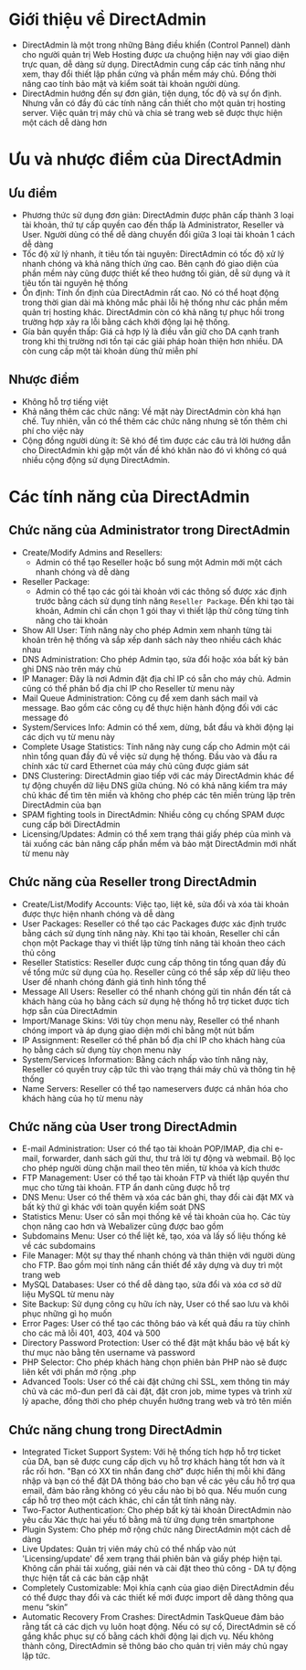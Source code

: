 # Giới thiệu về DirectAdmin
- DirectAdmin là một trong những Bảng điều khiển (Control Pannel) dành cho người quản trị Web Hosting được ưa chuộng hiện nay với giao diện trực quan, dễ dàng sử dụng. DirectAdmin cung cấp các tính năng như xem, thay đổi thiết lập phần cứng và phần mềm máy chủ. Đồng thời nâng cao tính bảo mật và kiểm soát tài khoản người dùng.
- DirectAdmin hướng đến sự đơn giản, tiện dụng, tốc độ và sự ổn định. Nhưng vẫn có đầy đủ các tính năng cần thiết cho một quản trị hosting server. Việc quản trị máy chủ và chia sẻ trang web sẽ được thực hiện một cách dễ dàng hơn
# Ưu và nhược điểm của DirectAdmin
## Ưu điểm 
- Phương thức sử dụng đơn giản: DirectAdmin được phân cấp thành 3 loại tài khoản, thứ tự cấp quyền cao đến thấp là Administrator, Reseller và User. Người dùng có thể dễ dàng chuyển đổi giữa 3 loại tài khoản 1 cách dễ dàng
- Tốc độ xử lý nhanh, ít tiêu tốn tài nguyên: DirectAdmin có tốc độ xử lý nhanh chóng và khả năng thích ứng cao. Bên cạnh đó giao diện của phần mềm này cũng được thiết kế theo hướng tối giản, dễ sử dụng và ít tiêu tốn tài nguyên hệ thống
- Ổn định: Tính ổn định của DirectAdmin rất cao. Nó có thể hoạt động trong thời gian dài mà không mắc phải lỗi hệ thống như các phần mềm quản trị hosting khác. DirectAdmin còn có khả năng tự phục hồi trong trường hợp xảy ra lỗi bằng cách khởi động lại hệ thống.
- Gía bản quyền thấp: Giá cả hợp lý là điều vẫn giữ cho DA cạnh tranh trong khi thị trường nơi tồn tại các giải pháp hoàn thiện hơn nhiều. DA còn cung cấp một tài khoản dùng thử miễn phí
## Nhược điểm
- Không hỗ trợ tiếng việt
- Khả năng thêm các chức năng: Về mặt này DirectAdmin còn khá hạn chế. Tuy nhiên, vẫn có thể thêm các chức năng nhưng sẽ tốn thêm chi phí cho việc này
- Cộng đồng người dùng ít: Sẽ khó để tìm được các câu trả lời hướng dẫn cho DirectAdmin khi gặp một vấn đề khó khăn nào đó vì không có quá nhiều cộng động sử dụng DirectAdmin.
# Các tính năng của DirectAdmin
## Chức năng của Administrator trong DirectAdmin
- Create/Modify Admins and Resellers:
	+ Admin có thể tạo Reseller hoặc bổ sung một Admin mới một cách nhanh chóng và dễ dàng
- Reseller Package:
	+ Admin có thể tạo các gói tài khoản với các thông số được xác định trước bằng cách sử dụng tính năng `Reseller Package`. Đến khi tạo tài khoản, Admin chỉ cần chọn 1 gói thay vì thiết lập thử công từng tính năng cho tài khoản
- Show All User: Tính năng này cho phép Admin xem nhanh từng tài khoản trên hệ thống và sắp xếp danh sách này theo nhiều cách khác nhau
- DNS Administration: Cho phép Admin tạo, sửa đổi hoặc xóa bất kỳ bản ghi DNS nào trên máy chủ
- IP Manager: Đây là nơi Admin đặt địa chỉ IP có sẵn cho máy chủ. Admin cũng có thể phân bổ địa chỉ IP cho Reseller từ menu này
- Mail Queue Administration: Công cụ để xem danh sách mail và message. Bao gồm các công cụ để thực hiện hành động đối với các message đó
- System/Services Info: Admin có thể xem, dừng, bắt đầu và khởi động lại các dịch vụ từ menu này
- Complete Usage Statistics: Tính năng này cung cấp cho Admin  một cái nhìn tổng quan đầy đủ về việc sử dụng hệ thống. Đầu vào và đầu ra chính xác từ card Ethernet của máy chủ cũng được giám sát
- DNS Clustering: DirectAdmin giao tiếp với các máy DirectAdmin khác để tự động chuyển dữ liệu DNS giữa chúng. Nó có khả năng kiểm tra máy chủ khác để tìm tên miền và không cho phép các tên miền trùng lặp trên DirectAdmin của bạn
- SPAM fighting tools in DirectAdmin: Nhiều công cụ chống SPAM được cung cấp bởi DirectAdmin
- Licensing/Updates: Admin có thể xem trạng thái giấy phép của mình và tải xuống các bản nâng cấp phần mềm và bảo mật DirectAdmin mới nhất từ menu này
## Chức năng của Reseller trong DirectAdmin
- Create/List/Modify Accounts: Việc tạo, liệt kê, sửa đổi và xóa tài khoản được thực hiện nhanh chóng và dễ dàng
- User Packages: Reseller có thể tạo các Packages được xác định trước bằng cách sử dụng tính năng này. Khi tạo tài khoản, Reseller chỉ cần chọn một Package thay vì thiết lập từng tính năng tài khoản theo cách thủ công
- Reseller Statistics: Reseller được cung cấp thông tin tổng quan đầy đủ về tổng mức sử dụng của họ. Reseller cũng có thể sắp xếp dữ liệu theo User để nhanh chóng đánh giá tình hình tổng thể
- Message All Users: Reseller có thể nhanh chóng gửi tin nhắn đến tất cả khách hàng của họ bằng cách sử dụng hệ thống hỗ trợ ticket được tích hợp sẵn của DirectAdmin
- Import/Manage Skins: Với tùy chọn menu này, Reseller có thể nhanh chóng import và áp dụng giao diện mới chỉ bằng một nút bấm
- IP Assignment: Reseller có thể phân bổ địa chỉ IP cho khách hàng của họ bằng cách sử dụng tùy chọn menu này
- System/Services Information: Bằng cách nhấp vào tính năng này, Reseller có quyền truy cập tức thì vào trạng thái máy chủ và thông tin hệ thống
- Name Servers: Reseller có thể tạo nameservers được cá nhân hóa cho khách hàng của họ từ menu này
## Chức năng của User trong DirectAdmin
- E-mail Administration: User có thể tạo tài khoản POP/IMAP, địa chỉ e-mail, forwarder, danh sách gửi thư, thư trả lời tự động và webmail. Bộ lọc cho phép người dùng chặn mail theo tên miền, từ khóa và kích thước
- FTP Management: User có thể tạo tài khoản FTP và thiết lập quyền thư mục cho từng tài khoản. FTP ẩn danh cũng được hỗ trợ
- DNS Menu: User có thể thêm và xóa các bản ghi, thay đổi cài đặt MX và bất kỳ thứ gì khác với toàn quyền kiểm soát DNS
- Statistics Menu: User có sẵn mọi thống kê về tài khoản của họ. Các tùy chọn nâng cao hơn và Webalizer cũng được bao gồm
- Subdomains Menu: User có thể liệt kê, tạo, xóa và lấy số liệu thống kê về các subdomains
- File Manager: Một sự thay thế nhanh chóng và thân thiện với người dùng cho FTP. Bao gồm mọi tính năng cần thiết để xây dựng và duy trì một trang web
- MySQL Databases: User có thể dễ dàng tạo, sửa đổi và xóa cơ sở dữ liệu MySQL từ menu này
- Site Backup: Sử dụng công cụ hữu ích này, User có thể sao lưu và khôi phục những gì họ muốn
- Error Pages: User có thể tạo các thông báo và kết quả đầu ra tùy chỉnh cho các mã lỗi 401, 403, 404 và 500
- Directory Password Protection: User có thể đặt mật khẩu bảo vệ bất kỳ thư mục nào bằng tên username và password
- PHP Selector: Cho phép khách hàng chọn phiên bản PHP nào sẽ được liên kết với phần mở rộng .php
- Advanced Tools: User có thể cài đặt chứng chỉ SSL, xem thông tin máy chủ và các mô-đun perl đã cài đặt, đặt cron job, mime types và trình xử lý apache, đồng thời cho phép chuyển hướng trang web và trỏ tên miền
## Chức năng chung trong DirectAdmin
- Integrated Ticket Support System: Với hệ thống tích hợp hỗ trợ ticket của DA, bạn sẽ được cung cấp dịch vụ hỗ trợ khách hàng tốt hơn và ít rắc rối hơn. "Bạn có XX tin nhắn đang chờ" được hiển thị mỗi khi đăng nhập và bạn có thể đặt DA thông báo cho bạn về các yêu cầu hỗ trợ qua email, đảm bảo rằng không có yêu cầu nào bị bỏ qua. Nếu muốn cung cấp hỗ trợ theo một cách khác, chỉ cần tắt tính năng này.
- Two-Factor Authentication: Cho phép bất kỳ tài khoản DirectAdmin nào yêu cầu Xác thực hai yếu tố bằng mã từ ứng dụng trên smartphone
- Plugin System: Cho phép mở rộng chức năng DirectAdmin một cách dễ dàng
- Live Updates: Quản trị viên máy chủ có thể nhấp vào nút 'Licensing/update' để xem trạng thái phiên bản và giấy phép hiện tại. Không cần phải tải xuống, giải nén và cài đặt theo thủ công - DA tự động thực hiện tất cả các bản cập nhật
- Completely Customizable: Mọi khía cạnh của giao diện DirectAdmin đều có thể được thay đổi và các thiết kế mới được import dễ dàng thông qua menu “skin”
- Automatic Recovery From Crashes: DirectAdmin TaskQueue đảm bảo rằng tất cả các dịch vụ luôn hoạt động. Nếu có sự cố, DirectAdmin sẽ cố gắng khắc phục sự cố bằng cách khởi động lại dịch vụ. Nếu không thành công, DirectAdmin sẽ thông báo cho quản trị viên máy chủ ngay lập tức.

